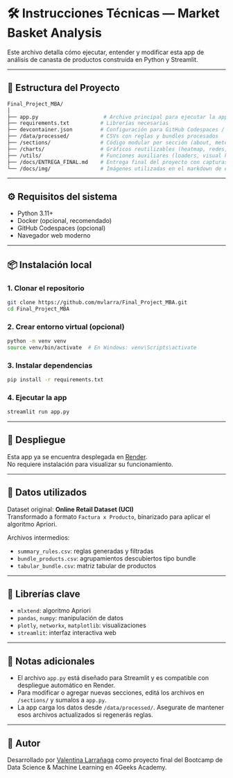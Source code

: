 # 🛠️ Instrucciones Técnicas — Market Basket Analysis

Este archivo detalla cómo ejecutar, entender y modificar esta app de análisis de canasta de productos construida en Python y Streamlit.

---

## 📁 Estructura del Proyecto

```bash
Final_Project_MBA/
│
├── app.py                     # Archivo principal para ejecutar la app Streamlit
├── requirements.txt          # Librerías necesarias
├── devcontainer.json         # Configuración para GitHub Codespaces / Docker
├── /data/processed/          # CSVs con reglas y bundles procesados
├── /sections/                # Código modular por sección (about, metodología, reglas, etc.)
├── /charts/                  # Gráficos reutilizables (heatmap, redes, etc.)
├── /utils/                   # Funciones auxiliares (loaders, visual helpers)
├── /docs/ENTREGA_FINAL.md    # Entrega final del proyecto con capturas y resumen
└── /docs/img/                # Imágenes utilizadas en el markdown de entrega
```

---

## ⚙️ Requisitos del sistema

- Python 3.11+
- Docker (opcional, recomendado)
- GitHub Codespaces (opcional)
- Navegador web moderno

---

## 📦 Instalación local

### 1. Clonar el repositorio

```bash
git clone https://github.com/mvlarra/Final_Project_MBA.git
cd Final_Project_MBA
```

### 2. Crear entorno virtual (opcional)

```bash
python -m venv venv
source venv/bin/activate  # En Windows: venv\Scripts\activate
```

### 3. Instalar dependencias

```bash
pip install -r requirements.txt
```

### 4. Ejecutar la app

```bash
streamlit run app.py
```

---

## 🚀 Despliegue

Esta app ya se encuentra desplegada en [Render](https://market-basket-analysis-xb0x.onrender.com/).\
No requiere instalación para visualizar su funcionamiento.

---

## 🧪 Datos utilizados

Dataset original: **Online Retail Dataset (UCI)**\
Transformado a formato `Factura x Producto`, binarizado para aplicar el algoritmo Apriori.

Archivos intermedios:

- `summary_rules.csv`: reglas generadas y filtradas
- `bundle_products.csv`: agrupamientos descubiertos tipo bundle
- `tabular_bundle.csv`: matriz tabular de productos

---

## 🧰 Librerías clave

- `mlxtend`: algoritmo Apriori
- `pandas`, `numpy`: manipulación de datos
- `plotly`, `networkx`, `matplotlib`: visualizaciones
- `streamlit`: interfaz interactiva web

---

## 📌 Notas adicionales

- El archivo `app.py` está diseñado para Streamlit y es compatible con despliegue automático en Render.
- Para modificar o agregar nuevas secciones, editá los archivos en `/sections/` y sumalos a `app.py`.
- La app carga los datos desde `/data/processed/`. Asegurate de mantener esos archivos actualizados si regenerás reglas.

---

## 👤 Autor

Desarrollado por [Valentina Larrañaga](https://www.linkedin.com/in/valentinalarra/) como proyecto final del Bootcamp de Data Science & Machine Learning en 4Geeks Academy.

